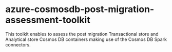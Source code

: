 # azure-cosmosdb-post-migration-assessment-toolkit
This toolkit enables to assess the post migration Transactional store and Analytical store Cosmos DB containers making use of the Cosmos DB Spark connectors. 
